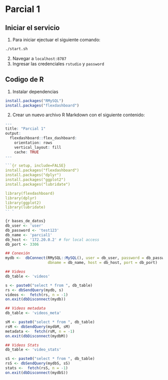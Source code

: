 # Parcial 1
## Iniciar el servicio
1. Para iniciar ejectuar el siguiente comando:
```bash
./start.sh
```
2. Navegar a `localhost:8787`
3. Ingresar las credenciales `rstudio` y `password`

## Codigo de R
1. Instalar dependencias
```r
install.packages("RMySQL")
install.packages("flexdashboard")
```

2. Crear un nuevo archivo R Markdown con el siguiente contenido:
```r
---
title: "Parcial 1"
output: 
  flexdashboard::flex_dashboard:
    orientation: rows
    vertical_layout: fill
    cache: TRUE
---

```{r setup, include=FALSE}
install.packages("flexdashboard")
install.packages("dplyr")
install.packages("ggplot2")
install.packages("lubridate")

library(flexdashboard)
library(dplyr)
library(ggplot2)
library(lubridate)
`` `

{r bases_de_datos}
db_user <- 'user'
db_password <- 'test123'
db_name <- 'parcial1'
db_host <- '172.20.0.2' # for local access
db_port <- 3306

## Conexión
mydb <-  dbConnect(RMySQL::MySQL(), user = db_user, password = db_password,
                   dbname = db_name, host = db_host, port = db_port)

## Videos
db_table <- 'videos'

s <- paste0("select * from ", db_table)
rs <- dbSendQuery(mydb, s)
videos <-  fetch(rs, n = -1)
on.exit(dbDisconnect(mydb))

## Videos metadata
db_table <- 'videos_meta'

sM <- paste0("select * from ", db_table)
rsM <- dbSendQuery(mydbM, sM)
metadata <-  fetch(rsM, n = -1)
on.exit(dbDisconnect(mydbM))

## Videos Stats
db_table <- 'video_stats'

sS <- paste0("select * from ", db_table)
rsS <- dbSendQuery(mydbS, sS)
stats <-  fetch(rsS, n = -1)
on.exit(dbDisconnect(mydbS))
```